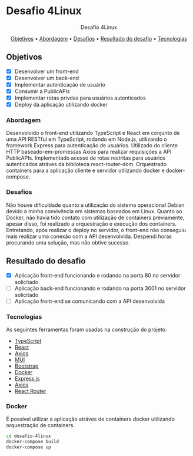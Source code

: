 # Desafio 4Linux

<p align="center">Desafio 4Linux</p>

<p align="center">
 <a href="#objetivos">Objetivos</a> •
 <a href="#abordagem">Abordagem</a> •
 <a href="#desafios">Desafios</a> •
 <a href="#resultado-do-desafio">Resultado do desafio</a> •
 <a href="#tecnologias">Tecnologias</a> 
 
</p>

## Objetivos
 - [x] Desenvolver um front-end
 - [x] Desenvolver um back-end
 - [x] Implementar autenticação de usuário
 - [x] Consumir a PublicAPIs
 - [x] Implementar rotas privdas para usuários autenticados
 - [x] Deploy da aplicação utilizando docker

### Abordagem
Desenvolvido o front-end utilizando TypeScript e React em conjunto de uma API RESTful em TypeScript, rodando em Node.js, utilizando o framework Express para autenticação de usuários. Utilizado do cliente HTTP baseado-em-promessas Axios para realizar requisições a API PublicAPIs. Implementado acesso de rotas restritas para usuários autenticados atráves da biblioteca react-router-dom. Orquestrado containers para a aplicação cliente e servidor utilizando docker e docker-compose.

### Desafios
Não houve dificuldade quanto a utilização do sistema operacional Debian devido a minha convivência em sistemas baseados em Linux. Quanto ao Docker, não havia tido contato com utilização de containers previamente, apesar disso, foi realizado a orquestração e execução dos containers. Entretando, após realizar o deploy no servidor, o front-end não conseguiu mais realizar uma conexão com a API desenvolvida. Despendi horas procurando uma solução, mas não obtive sucesso.
 
## Resultado do desafio
 - [x] Aplicação front-end funcionando e rodando na porta 80 no servidor solicitado
 - [ ] Aplicação back-end funcionando e rodando na porta 3001 no servidor solicitado
 - [ ] Aplicação front-end se comunicando com a API desenvolvida

### Tecnologias

As seguintes ferramentas foram usadas na construção do projeto:

- [TypeScript](https://www.typescriptlang.org/)
- [React](https://pt-br.reactjs.org/)
- [Axios](https://axios-http.com/docs/intro)
- [MUI](https://mui.com/)
- [Bootstrap](https://getbootstrap.com/)
- [Docker](https://www.docker.com/)
- [Express.js](https://expressjs.com/pt-br/)
- [Axios](https://axios-http.com/ptbr/docs/intro)
- [React Router](https://reactrouter.com/)

### Docker

É possível utilizar a aplicação atráves de containers docker utilizando orquestração de containers.


```sh
cd desafio-4linux
docker-compose build
docker-compose up
```

